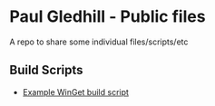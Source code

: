 # Paul Gledhill - Public files

A repo to share some individual files/scripts/etc

## Build Scripts

- [Example WinGet build script](scripts/winget-build.cmd)
